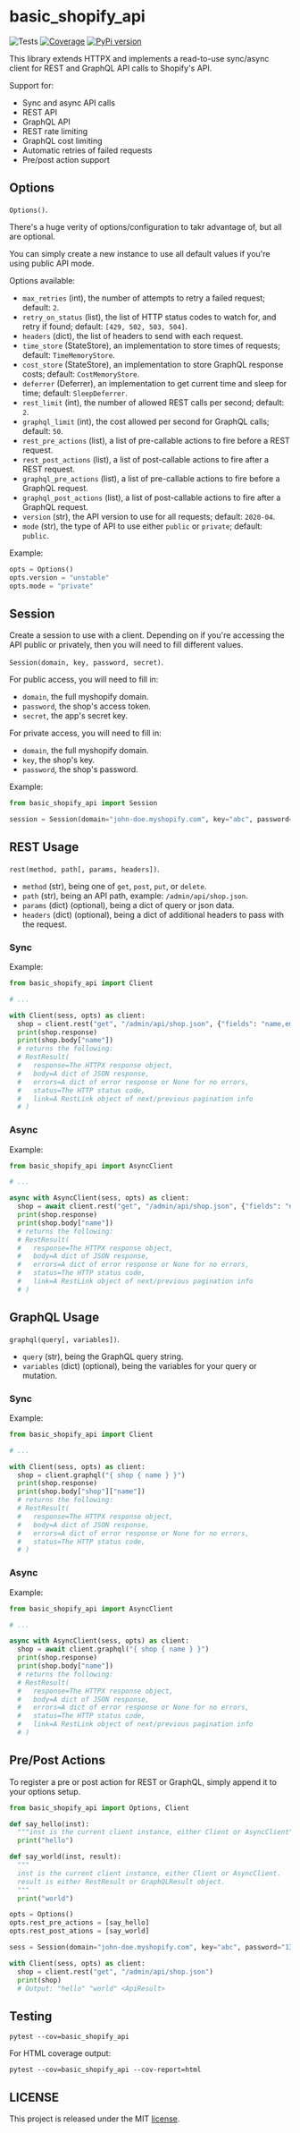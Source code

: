 # basic_shopify_api

![Tests](https://github.com/osiset/basic_shopify_api/workflows/Package%20Test/badge.svg?branch=master)
[![Coverage](https://coveralls.io/repos/github/osiset/basic_shopify_api/badge.svg?branch=master)](https://coveralls.io/github/osiset/basic_shopify_api?branch=master)
[![PyPi version](https://pypip.org/project/basic_shopify_api)](https://badge.fury.io/py/basic_shopify_api.svg)

This library extends HTTPX and implements a read-to-use sync/async client for REST and GraphQL API calls to Shopify's API.

Support for:

+ Sync and async API calls
+ REST API
+ GraphQL API
+ REST rate limiting
+ GraphQL cost limiting
+ Automatic retries of failed requests
+ Pre/post action support

## Options

`Options()`.

There's a huge verity of options/configuration to takr advantage of, but all are optional.

You can simply create a new instance to use all default values if you're using public API mode.

Options available:

+ `max_retries` (int), the number of attempts to retry a failed request; default: `2`.
+ `retry_on_status` (list), the list of HTTP status codes to watch for, and retry if found; default: `[429, 502, 503, 504]`.
+ `headers` (dict), the list of headers to send with each request.
+ `time_store` (StateStore), an implementation to store times of requests; default: `TimeMemoryStore`.
+ `cost_store` (StateStore), an implementation to store GraphQL response costs; default: `CostMemoryStore`.
+ `deferrer` (Deferrer), an implementation to get current time and sleep for time; default: `SleepDeferrer`.
+ `rest_limit` (int), the number of allowed REST calls per second; default: `2`.
+ `graphql_limit` (int), the cost allowed per second for GraphQL calls; default: `50`.
+ `rest_pre_actions` (list), a list of pre-callable actions to fire before a REST request.
+ `rest_post_actions` (list), a list of post-callable actions to fire after a REST request.
+ `graphql_pre_actions` (list), a list of pre-callable actions to fire before a GraphQL request.
+ `graphql_post_actions` (list), a list of post-callable actions to fire after a GraphQL request.
+ `version` (str), the API version to use for all requests; default: `2020-04`.
+ `mode` (str), the type of API to use either `public` or `private`; default: `public`.

Example:

```python
opts = Options()
opts.version = "unstable"
opts.mode = "private"
```

## Session

Create a session to use with a client. Depending on if you're accessing the API public or privately, then you will need to fill different values.

`Session(domain, key, password, secret)`.

For public access, you will need to fill in:

+ `domain`, the full myshopify domain.
+ `password`, the shop's access token.
+ `secret`, the app's secret key.

For private access, you will need to fill in:

+ `domain`, the full myshopify domain.
+ `key`, the shop's key.
+ `password`, the shop's password.

Example:

```python
from basic_shopify_api import Session

session = Session(domain="john-doe.myshopify.com", key="abc", password="123")
```

## REST Usage

`rest(method, path[, params, headers])`.

+ `method` (str), being one of `get`, `post`, `put`, or `delete`.
+ `path` (str), being an API path, example: `/admin/api/shop.json`.
+ `params` (dict) (optional), being a dict of query or json data.
+ `headers` (dict) (optional), being a dict of additional headers to pass with the request.

### Sync

Example:

```python
from basic_shopify_api import Client

# ...

with Client(sess, opts) as client:
  shop = client.rest("get", "/admin/api/shop.json", {"fields": "name,email"}})
  print(shop.response)
  print(shop.body["name"])
  # returns the following:
  # RestResult(
  #   response=The HTTPX response object,
  #   body=A dict of JSON response,
  #   errors=A dict of error response or None for no errors,
  #   status=The HTTP status code,
  #   link=A RestLink object of next/previous pagination info
  # )
```

### Async

Example:

```python
from basic_shopify_api import AsyncClient

# ...

async with AsyncClient(sess, opts) as client:
  shop = await client.rest("get", "/admin/api/shop.json", {"fields": "name,email"}})
  print(shop.response)
  print(shop.body["name"])
  # returns the following:
  # RestResult(
  #   response=The HTTPX response object,
  #   body=A dict of JSON response,
  #   errors=A dict of error response or None for no errors,
  #   status=The HTTP status code,
  #   link=A RestLink object of next/previous pagination info
  # )
```

## GraphQL Usage

`graphql(query[, variables])`.

+ `query` (str), being the GraphQL query string.
+ `variables` (dict) (optional), being the variables for your query or mutation.

### Sync

Example:

```python
from basic_shopify_api import Client

# ...

with Client(sess, opts) as client:
  shop = client.graphql("{ shop { name } }")
  print(shop.response)
  print(shop.body["shop"]["name"])
  # returns the following:
  # RestResult(
  #   response=The HTTPX response object,
  #   body=A dict of JSON response,
  #   errors=A dict of error response or None for no errors,
  #   status=The HTTP status code,
  # )
```

### Async

Example:

```python
from basic_shopify_api import AsyncClient

# ...

async with AsyncClient(sess, opts) as client:
  shop = await client.graphql("{ shop { name } }")
  print(shop.response)
  print(shop.body["name"])
  # returns the following:
  # RestResult(
  #   response=The HTTPX response object,
  #   body=A dict of JSON response,
  #   errors=A dict of error response or None for no errors,
  #   status=The HTTP status code,
  #   link=A RestLink object of next/previous pagination info
  # )
```

## Pre/Post Actions

To register a pre or post action for REST or GraphQL, simply append it to your options setup.

```python
from basic_shopify_api import Options, Client

def say_hello(inst):
  """inst is the current client instance, either Client or AsyncClient"""
  print("hello")

def say_world(inst, result):
  """
  inst is the current client instance, either Client or AsyncClient.
  result is either RestResult or GraphQLResult object.
  """
  print("world")

opts = Options()
opts.rest_pre_actions = [say_hello]
opts.rest_post_ations = [say_world]

sess = Session(domain="john-doe.myshopify.com", key="abc", password="134")

with Client(sess, opts) as client:
  shop = client.rest("get", "/admin/api/shop.json")
  print(shop)
  # Output: "hello" "world" <ApiResult>
```

## Testing

`pytest --cov=basic_shopify_api`

For HTML coverage output:

`pytest --cov=basic_shopify_api --cov-report=html`

## LICENSE

This project is released under the MIT [license](https://github.com/osiset/basic_shopify_api/blob/master/LICENSE).
